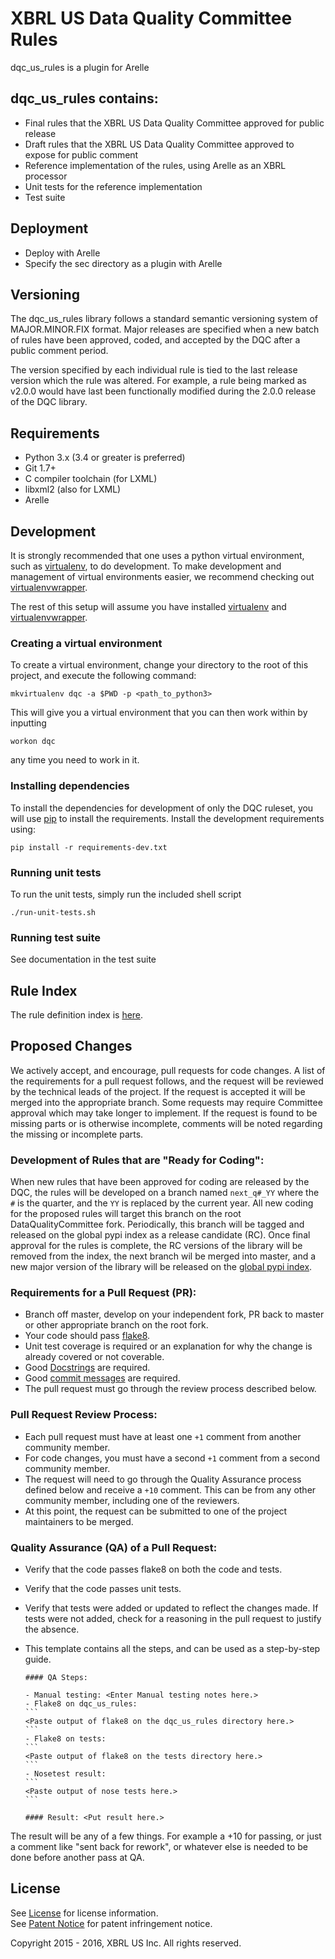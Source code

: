 # XBRL US Data Quality Committee Rules

dqc_us_rules is a plugin for Arelle

## dqc_us_rules contains:

* Final rules that the XBRL US Data Quality Committee approved for public release
* Draft rules that the XBRL US Data Quality Committee approved to expose for public comment
* Reference implementation of the rules, using Arelle as an XBRL processor
* Unit tests for the reference implementation
* Test suite

## Deployment

* Deploy with Arelle
* Specify the sec directory as a plugin with Arelle

## Versioning

The dqc_us_rules library follows a standard semantic versioning system of MAJOR.MINOR.FIX format. Major releases are specified when a new batch of rules have been approved, coded, and accepted by the DQC after a public comment period.

The version specified by each individual rule is tied to the last release version which the rule was altered. For example, a rule being marked as v2.0.0 would have last been functionally modified during the 2.0.0 release of the DQC library.

## Requirements

* Python 3.x (3.4 or greater is preferred)
* Git 1.7+
* C compiler toolchain (for LXML)
* libxml2 (also for LXML)
* Arelle

## Development

It is strongly recommended that one uses a python virtual environment, such as [virtualenv](http://www.virtualenv.org/en/latest/), to do development.  To make development and management of virtual environments easier, we recommend checking out [virtualenvwrapper](http://virtualenvwrapper.readthedocs.org/en/latest/).

The rest of this setup will assume you have installed [virtualenv](http://www.virtualenv.org/en/latest/) and [virtualenvwrapper](http://virtualenvwrapper.readthedocs.org/en/latest/).

### Creating a virtual environment

To create a virtual environment, change your directory to the root of this project, and execute the following command:

    mkvirtualenv dqc -a $PWD -p <path_to_python3>

This will give you a virtual environment that you can then work within by inputting

    workon dqc

any time you need to work in it.

### Installing dependencies

To install the dependencies for development of only the DQC ruleset, you will use [pip](https://pip.pypa.io/en/latest/installing.html) to install the requirements. Install the development requirements using:

    pip install -r requirements-dev.txt

### Running unit tests

To run the unit tests, simply run the included shell script

    ./run-unit-tests.sh

### Running test suite

See documentation in the test suite

## Rule Index

The rule definition index is [here](docs/README.md).

## Proposed Changes

We actively accept, and encourage, pull requests for code changes. A list of the requirements for a pull request follows, and the request will be reviewed by the technical leads of the project. If the request is accepted it will be merged into the appropriate branch. Some requests may require Committee approval which may take longer to implement. If the request is found to be missing parts or is otherwise incomplete, comments will be noted regarding the missing or incomplete parts.

### Development of Rules that are "Ready for Coding":

When new rules that have been approved for coding are released by the DQC, the rules will be developed on a branch named `next_q#_YY` where the `#` is the quarter, and the `YY` is replaced by the current year. All new coding for the proposed rules will target this branch on the root DataQualityCommittee fork. Periodically, this branch will be tagged and released on the global pypi index as a release candidate (RC). Once final approval for the rules is complete, the RC versions of the library will be removed from the index, the next branch wil be merged into master, and a new major version of the library will be released on the [global pypi index](https://pypi.python.org/simple/dqc-us-rules/).

### Requirements for a Pull Request (PR):

  - Branch off master, develop on your independent fork, PR back to master or other appropriate branch on the root fork.
  - Your code should pass [flake8](https://flake8.readthedocs.org/en/latest/).
  - Unit test coverage is required or an explanation for why the change is already covered or not coverable.
  - Good [Docstrings](https://github.com/Workiva/styleguide/blob/master/PYTHON.rst#docstrings) are required.
  - Good [commit messages](http://tbaggery.com/2008/04/19/a-note-about-git-commit-messages.html) are required.
  - The pull request must go through the review process described below.

### Pull Request Review Process:

  - Each pull request must have at least one `+1` comment from another community member.
  - For code changes, you must have a second `+1` comment from a second community member.
  - The request will need to go through the Quality Assurance process defined below and receive a `+10` comment. This can be from any other community member, including one of the reviewers.
  - At this point, the request can be submitted to one of the project maintainers to be merged.

### Quality Assurance (QA) of a Pull Request:
  - Verify that the code passes flake8 on both the code and tests.
  - Verify that the code passes unit tests.
  - Verify that tests were added or updated to reflect the changes made. If tests were not added, check for a reasoning in the pull request to justify the absence.
  - This template contains all the steps, and can be used as a step-by-step guide.

        #### QA Steps:

        - Manual testing: <Enter Manual testing notes here.>
        - Flake8 on dqc_us_rules:
        ```
        <Paste output of flake8 on the dqc_us_rules directory here.>
        ```
        - Flake8 on tests:
        ```
        <Paste output of flake8 on the tests directory here.>
        ```
        - Nosetest result:
        ```
        <Paste output of nose tests here.>
        ```

        #### Result: <Put result here.>

The result will be any of a few things. For example a +10 for passing, or just a comment like "sent back for rework", or whatever else is needed to be done before another pass at QA.

## License

See [License](License.md) for license information.  
See [Patent Notice](PatentNotice.md) for patent infringement notice.

Copyright 2015 - 2016, XBRL US Inc. All rights reserved.
